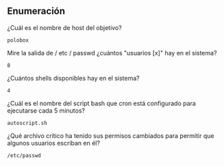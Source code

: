 ## Enumeración

¿Cuál es el nombre de host del objetivo?
 
    polobox

Mire la salida de / etc / passwd ¿cuántos "usuarios [x]" hay en el sistema?
 
    8

¿Cuántos shells disponibles hay en el sistema?
 
    4

¿Cuál es el nombre del script bash que cron está configurado para ejecutarse cada 5 minutos?
 
    autoscript.sh

¿Qué archivo crítico ha tenido sus permisos cambiados para permitir que algunos usuarios escriban en él?

    /etc/passwd

